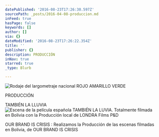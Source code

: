 ```yaml
---
datePublished: '2016-08-23T17:26:30.597Z'
sourcePath: _posts/2016-04-08-produccion.md
inFeed: true
hasPage: false
keywords: []
author: []
via: {}
dateModified: '2016-08-23T17:26:22.354Z'
title: ''
publisher: {}
description: PRODUCCIÓN
inNav: true
starred: true
_type: Blurb

---
```

![Rodaje del largometraje nacional ROJO AMARILLO VERDE](https://the-grid-user-content.s3-us-west-2.amazonaws.com/1253560c-a4f2-4b58-a019-c9b50ecf4e20.jpg)

PRODUCCIÓN

TAMBIÉN LA LLUVIA
![Escena de la película española TAMBIÉN LA LUVIA. Totalmente filmada en Bolivia con la Producción local de LONDRA Films P&D](https://the-grid-user-content.s3-us-west-2.amazonaws.com/69b34052-fdb9-4b03-aa91-8049a9ad3a38.jpg)

OUR BRAND IS CRISIS : Realizamos la Producción de las escenas filmadas en Bolivia, de OUR BRAND IS CRISIS